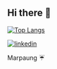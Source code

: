 ## Hi there 👋
[![Top Langs](https://github-readme-stats.vercel.app/api/top-langs/?username=teungku-lak-beuras)](https://github.com/teungku-lak-beuras)

[![linkedin](https://img.shields.io/badge/linkedin-0A66C2?style=for-the-badge&logo=linkedin&logoColor=white)](https://www.linkedin.com/in/erwin-putra-marpaung)

Marpaung ☔
